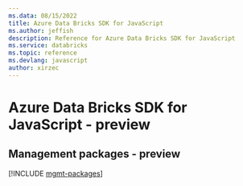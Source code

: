 ```yaml
---
ms.data: 08/15/2022
title: Azure Data Bricks SDK for JavaScript
ms.author: jeffish
description: Reference for Azure Data Bricks SDK for JavaScript
ms.service: databricks
ms.topic: reference
ms.devlang: javascript
author: xirzec
---
```

# Azure Data Bricks SDK for JavaScript - preview

## Management packages - preview
[!INCLUDE [mgmt-packages](data-bricks-mgmt-index.md)]